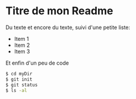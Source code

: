 # Titre de mon Readme

Du texte et encore du texte, suivi d'une petite liste:
 - Item 1
 - Item 2 
 - Item 3

Et enfin d'un peu de code
```sh
$ cd myDir
$ git init
$ git status
$ ls -al
```